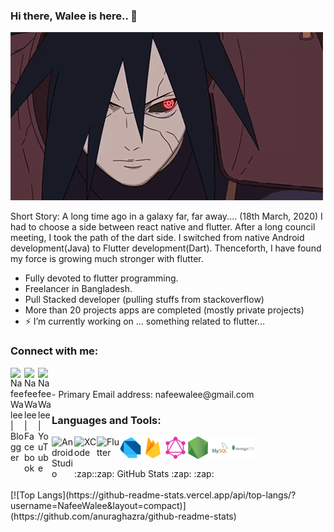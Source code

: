 ### Hi there, Walee is here.. 👋

[![](https://github.com/NafeeWalee/NafeeWalee/blob/master/Reanimated%20Madara.gif)](#)


Short Story:
A long time ago in a galaxy far, far away.... (18th March, 2020) I had to choose a side between react native and flutter. After a long council meeting, I took the path of the dart side. I switched from native Android development(Java) to Flutter development(Dart). Thenceforth, I have found my force is growing much stronger with flutter.

- Fully devoted to flutter programming.
- Freelancer in Bangladesh.
- Pull Stacked developer (pulling stuffs from stackoverflow)
- More than 20 projects apps are completed (mostly private projects)
- ⚡ I’m currently working on ... something related to flutter...

### Connect with me:

[<img align="left" alt="NafeeWalee | Blogger" width="22px" src="https://cdn.freebiesupply.com/images/large/2x/blogger-logo-transparent.png" />][website]
[<img align="left" alt="NafeeWalee | Facebook" width="22px" src="https://cdn.iconscout.com/icon/free/png-512/facebook-logo-2019-1597680-1350125.png" />][facebook]
[<img align="left" alt="NafeeWalee | YouTube" width="22px" src="https://i.pinimg.com/originals/de/1c/91/de1c91788be0d791135736995109272a.png" />][youtube]

<br />
<br />
- Primary Email address: nafeewalee@gmail.com
<br />

### Languages and Tools:

[<img align="left" alt="Android Studio" width="36px" src="https://upload.wikimedia.org/wikipedia/commons/thumb/8/8f/Breezeicons-apps-48-android-studio.svg/1200px-Breezeicons-apps-48-android-studio.svg.png" />][as]
[<img align="left" alt="XCode" width="36px" src="https://icons.iconarchive.com/icons/blackvariant/button-ui-app-pack-two/512/XCode-icon.png" />][xc]
[<img align="left" alt="Flutter" width="36px" src="https://cdn.iconscout.com/icon/free/png-512/flutter-2038877-1720090.png" />][flutter]
[<img align="left" alt="Dart" width="36px" src="https://raw.githubusercontent.com/github/explore/80688e429a7d4ef2fca1e82350fe8e3517d3494d/topics/dart/dart.png" />][dart]
[<img align="left" alt="Firebase" width="36px" src="https://raw.githubusercontent.com/github/explore/80688e429a7d4ef2fca1e82350fe8e3517d3494d/topics/firebase/firebase.png" />][Firebase]
[<img align="left" alt="GraphQL" width="36px" src="https://raw.githubusercontent.com/github/explore/80688e429a7d4ef2fca1e82350fe8e3517d3494d/topics/graphql/graphql.png" />][gql]
[<img align="left" alt="Node.js" width="36px" src="https://raw.githubusercontent.com/github/explore/80688e429a7d4ef2fca1e82350fe8e3517d3494d/topics/nodejs/nodejs.png" />][nodejs]
[<img align="left" alt="MySQL" width="36px" src="https://raw.githubusercontent.com/github/explore/80688e429a7d4ef2fca1e82350fe8e3517d3494d/topics/mysql/mysql.png" />][mysql]
[<img align="left" alt="MongoDB" width="36px" src="https://raw.githubusercontent.com/github/explore/80688e429a7d4ef2fca1e82350fe8e3517d3494d/topics/mongodb/mongodb.png" />][mongodb]

<br />
<br />
<br />

<summary>:zap::zap: GitHub Stats :zap: :zap:</summary>
<br />
[![Top Langs](https://github-readme-stats.vercel.app/api/top-langs/?username=NafeeWalee&layout=compact)](https://github.com/anuraghazra/github-readme-stats)

[website]: https://purenafee.blogspot.com
[youtube]: https://www.youtube.com/channel/UCBcd-lf-Z37jMS6iOKGAFcw
[facebook]: https://www.facebook.com/MisterPureHeart
[as]: https://www.google.com/search?q=androidstudio
[xc]: https://www.google.com/search?q=xcode
[dart]: https://www.google.com/search?q=dart
[flutter]: https://www.google.com/search?q=flutter
[gql]: https://www.google.com/search?q=graphql
[nodejs]: https://www.google.com/search?q=nodejs
[mysql]: https://www.google.com/search?q=mysql
[mongodb]: https://www.google.com/search?q=mongodb
[Firebase]: https://www.google.com/search?q=firebase
